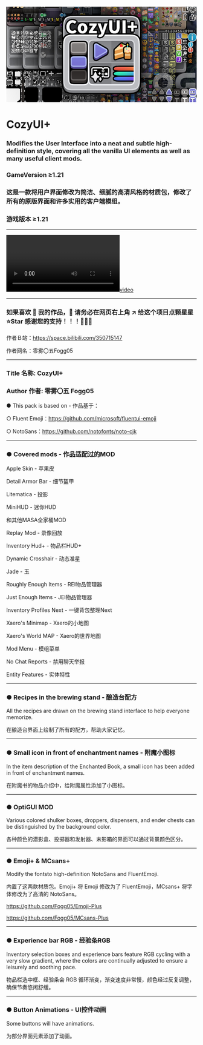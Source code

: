 ![image](description_image/banner.jpg)

# CozyUI+

### Modifies the User Interface into a neat and subtle high-definition style, covering all the vanilla UI elements as well as many useful client mods.
### GameVersion ≥1.21
### 这是一款将用户界面修改为简洁、细腻的高清风格的材质包，修改了所有的原版界面和许多实用的客户端模组。
### 游戏版本 ≥1.21
***

[![video](description_image/video.mp4)](https://github.com/user-attachments/assets/5420f016-3171-4bba-889a-6df9e3b2f68d)

***

### 如果喜欢 🥰 我的作品，🙏 请务必在网页右上角 ↗️ 给这个项目点颗星星 ⭐Star 感谢您的支持！！！🤩🤩🤩

作者Ｂ站：https://space.bilibili.com/350715147

作者网名：零雾〇五Fogg05

***

###    Title 名称: CozyUI+
   
###    Author 作者: 零雾〇五 Fogg05
   
● This pack is based on - 作品基于：

○ Fluent Emoji：https://github.com/microsoft/fluentui-emoji

○ NotoSans：https://github.com/notofonts/noto-cjk

***

### ● Covered mods - 作品适配过的MOD

Apple Skin - 苹果皮

Detail Armor Bar - 细节盔甲

Litematica - 投影

MiniHUD - 迷你HUD

和其他MASA全家桶MOD

Replay Mod - 录像回放

Inventory Hud+ - 物品栏HUD+

Dynamic Crosshair - 动态准星

Jade - 玉

Roughly Enough Items - REI物品管理器

Just Enough Items - JEI物品管理器

Inventory Profiles Next - 一键背包整理Next

Xaero's Minimap - Xaero的小地图

Xaero's World MAP - Xaero的世界地图

Mod Menu - 模组菜单

No Chat Reports - 禁用聊天举报

Entity Features - 实体特性

***

### ● Recipes in the brewing stand - 酿造台配方

All the recipes are drawn on the brewing stand interface to help everyone memorize.

在酿造台界面上绘制了所有的配方，帮助大家记忆。

***

### ● Small icon in front of enchantment names - 附魔小图标

In the item description of the Enchanted Book, a small icon has been added in front of enchantment names.

在附魔书的物品介绍中，给附魔属性添加了小图标。

***

### ● OptiGUI MOD

Various colored shulker boxes, droppers, dispensers, and ender chests can be distinguished by the background color.

各种颜色的潜影盒、投掷器和发射器、末影箱的界面可以通过背景颜色区分。

***

### ● Emoji+ & MCsans+

Modify the fontsto high-definition NotoSans and FluentEmoji.

内置了这两款材质包。Emoji+ 将 Emoji 修改为了 FluentEmoji，MCsans+ 将字体修改为了高清的 NotoSans。

https://github.com/Fogg05/Emoji-Plus

https://github.com/Fogg05/MCsans-Plus

***

### ● Experience bar RGB - 经验条RGB

Inventory selection boxes and experience bars feature RGB cycling with a very slow gradient, where the colors are continually adjusted to ensure a leisurely and soothing pace.

物品栏选中框、经验条会 RGB 循环渐变，渐变速度非常慢，颜色经过反复调整，确保节奏悠闲舒缓。

***

### ● Button Animations - UI控件动画

Some buttons will have animations.

为部分界面元素添加了动画。




